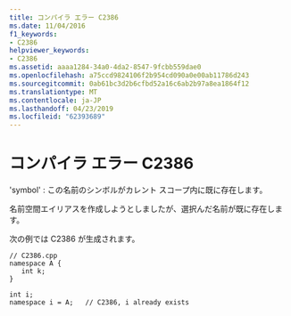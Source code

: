 ```yaml
---
title: コンパイラ エラー C2386
ms.date: 11/04/2016
f1_keywords:
- C2386
helpviewer_keywords:
- C2386
ms.assetid: aaaa1284-34a0-4da2-8547-9fcbb559dae0
ms.openlocfilehash: a75ccd9824106f2b954cd090a0e00ab11786d243
ms.sourcegitcommit: 0ab61bc3d2b6cfbd52a16c6ab2b97a8ea1864f12
ms.translationtype: MT
ms.contentlocale: ja-JP
ms.lasthandoff: 04/23/2019
ms.locfileid: "62393689"
---
```

# <a name="compiler-error-c2386"></a>コンパイラ エラー C2386

'symbol' : この名前のシンボルがカレント スコープ内に既に存在します。

名前空間エイリアスを作成しようとしましたが、選択んだ名前が既に存在します。

次の例では C2386 が生成されます。

```
// C2386.cpp
namespace A {
   int k;
}

int i;
namespace i = A;   // C2386, i already exists
```